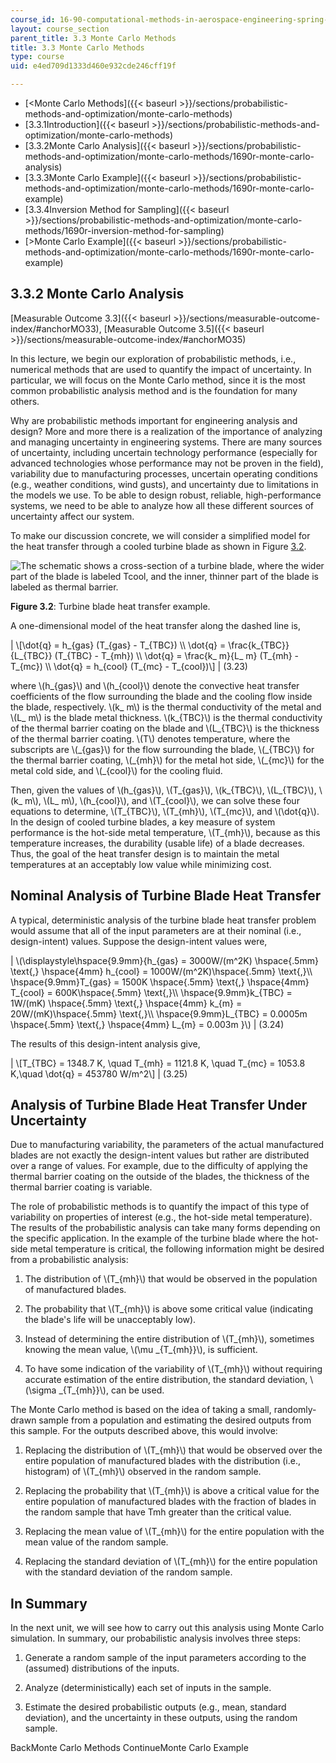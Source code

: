 ```yaml
---
course_id: 16-90-computational-methods-in-aerospace-engineering-spring-2014
layout: course_section
parent_title: 3.3 Monte Carlo Methods
title: 3.3 Monte Carlo Methods
type: course
uid: e4ed709d1333d460e932cde246cff19f

---
```


*   [<Monte Carlo Methods]({{< baseurl >}}/sections/probabilistic-methods-and-optimization/monte-carlo-methods)
*   [3.3.1Introduction]({{< baseurl >}}/sections/probabilistic-methods-and-optimization/monte-carlo-methods)
*   [3.3.2Monte Carlo Analysis]({{< baseurl >}}/sections/probabilistic-methods-and-optimization/monte-carlo-methods/1690r-monte-carlo-analysis)
*   [3.3.3Monte Carlo Example]({{< baseurl >}}/sections/probabilistic-methods-and-optimization/monte-carlo-methods/1690r-monte-carlo-example)
*   [3.3.4Inversion Method for Sampling]({{< baseurl >}}/sections/probabilistic-methods-and-optimization/monte-carlo-methods/1690r-inversion-method-for-sampling)
*   [\>Monte Carlo Example]({{< baseurl >}}/sections/probabilistic-methods-and-optimization/monte-carlo-methods/1690r-monte-carlo-example)

3.3.2 Monte Carlo Analysis
--------------------------

[Measurable Outcome 3.3]({{< baseurl >}}/sections/measurable-outcome-index/#anchorMO33), [Measurable Outcome 3.5]({{< baseurl >}}/sections/measurable-outcome-index/#anchorMO35)

In this lecture, we begin our exploration of probabilistic methods, i.e., numerical methods that are used to quantify the impact of uncertainty. In particular, we will focus on the Monte Carlo method, since it is the most common probabilistic analysis method and is the foundation for many others.

Why are probabilistic methods important for engineering analysis and design? More and more there is a realization of the importance of analyzing and managing uncertainty in engineering systems. There are many sources of uncertainty, including uncertain technology performance (especially for advanced technologies whose performance may not be proven in the field), variability due to manufacturing processes, uncertain operating conditions (e.g., weather conditions, wind gusts), and uncertainty due to limitations in the models we use. To be able to design robust, reliable, high-performance systems, we need to be able to analyze how all these different sources of uncertainty affect our system.

To make our discussion concrete, we will consider a simplified model for the heat transfer through a cooled turbine blade as shown in Figure [3.2](/coursemedia/16-90-computational-methods-in-aerospace-engineering-spring-2014/77e998ea9c47ce8294c8a0ce4566c023_turb_blade2.png).

![The schematic shows a cross-section of a turbine blade, where the wider part of the blade is labeled Tcool, and the inner, thinner part of the blade is labeled as thermal barrier.](/coursemedia/16-90-computational-methods-in-aerospace-engineering-spring-2014/77e998ea9c47ce8294c8a0ce4566c023_turb_blade2.png)

**Figure 3.2**: Turbine blade heat transfer example.

A one-dimensional model of the heat transfer along the dashed line is,

| \\\[\\dot{q} = h\_{gas} (T\_{gas} - T\_{TBC}) \\\\ \\dot{q} = \\frac{k\_{TBC}}{L\_{TBC}} (T\_{TBC} - T\_{mh}) \\\\ \\dot{q} = \\frac{k\_ m}{L\_ m} (T\_{mh} - T\_{mc}) \\\\ \\dot{q} = h\_{cool} (T\_{mc} - T\_{cool})\\\] | (3.23) 

where \\(h\_{gas}\\) and \\(h\_{cool}\\) denote the convective heat transfer coefficients of the flow surrounding the blade and the cooling flow inside the blade, respectively. \\(k\_ m\\) is the thermal conductivity of the metal and \\(L\_ m\\) is the blade metal thickness. \\(k\_{TBC}\\) is the thermal conductivity of the thermal barrier coating on the blade and \\(L\_{TBC}\\) is the thickness of the thermal barrier coating. \\(T\\) denotes temperature, where the subscripts are \\(\_{gas}\\) for the flow surrounding the blade, \\(\_{TBC}\\) for the thermal barrier coating, \\(\_{mh}\\) for the metal hot side, \\(\_{mc}\\) for the metal cold side, and \\(\_{cool}\\) for the cooling fluid.

Then, given the values of \\(h\_{gas}\\), \\(T\_{gas}\\), \\(k\_{TBC}\\), \\(L\_{TBC}\\), \\(k\_ m\\), \\(L\_ m\\), \\(h\_{cool}\\), and \\(T\_{cool}\\), we can solve these four equations to determine, \\(T\_{TBC}\\), \\(T\_{mh}\\), \\(T\_{mc}\\), and \\(\\dot{q}\\). In the design of cooled turbine blades, a key measure of system performance is the hot-side metal temperature, \\(T\_{mh}\\), because as this temperature increases, the durability (usable life) of a blade decreases. Thus, the goal of the heat transfer design is to maintain the metal temperatures at an acceptably low value while minimizing cost.

Nominal Analysis of Turbine Blade Heat Transfer
-----------------------------------------------

A typical, deterministic analysis of the turbine blade heat transfer problem would assume that all of the input parameters are at their nominal (i.e., design-intent) values. Suppose the design-intent values were,

| \\(\\displaystyle\\hspace{9.9mm}{h\_{gas} = 3000W/(m^2K) \\hspace{.5mm} \\text{,} \\hspace{4mm} h\_{cool} = 1000W/(m^2K)\\hspace{.5mm} \\text{,}\\\\ \\hspace{9.9mm}T\_{gas} = 1500K \\hspace{.5mm} \\text{,} \\hspace{4mm} T\_{cool} = 600K\\hspace{.5mm} \\text{,}\\\\ \\hspace{9.9mm}k\_{TBC} = 1W/(mK) \\hspace{.5mm} \\text{,} \\hspace{4mm} k\_{m} = 20W/(mK)\\hspace{.5mm} \\text{,}\\\\ \\hspace{9.9mm}L\_{TBC} = 0.0005m \\hspace{.5mm} \\text{,} \\hspace{4mm} L\_{m} = 0.003m }\\) | (3.24) 

The results of this design-intent analysis give,

| \\\[T\_{TBC} = 1348.7 K, \\quad T\_{mh} = 1121.8 K, \\quad T\_{mc} = 1053.8 K,\\quad \\dot{q} = 453780 W/m^2\\\] | (3.25) 

Analysis of Turbine Blade Heat Transfer Under Uncertainty
---------------------------------------------------------

Due to manufacturing variability, the parameters of the actual manufactured blades are not exactly the design-intent values but rather are distributed over a range of values. For example, due to the difficulty of applying the thermal barrier coating on the outside of the blades, the thickness of the thermal barrier coating is variable.

The role of probabilistic methods is to quantify the impact of this type of variability on properties of interest (e.g., the hot-side metal temperature). The results of the probabilistic analysis can take many forms depending on the specific application. In the example of the turbine blade where the hot-side metal temperature is critical, the following information might be desired from a probabilistic analysis:

1.  The distribution of \\(T\_{mh}\\) that would be observed in the population of manufactured blades.
    
2.  The probability that \\(T\_{mh}\\) is above some critical value (indicating the blade's life will be unacceptably low).
    
3.  Instead of determining the entire distribution of \\(T\_{mh}\\), sometimes knowing the mean value, \\(\\mu \_{T\_{mh}}\\), is sufficient.
    
4.  To have some indication of the variability of \\(T\_{mh}\\) without requiring accurate estimation of the entire distribution, the standard deviation, \\(\\sigma \_{T\_{mh}}\\), can be used.
    

The Monte Carlo method is based on the idea of taking a small, randomly-drawn sample from a population and estimating the desired outputs from this sample. For the outputs described above, this would involve:

1.  Replacing the distribution of \\(T\_{mh}\\) that would be observed over the entire population of manufactured blades with the distribution (i.e., histogram) of \\(T\_{mh}\\) observed in the random sample.
    
2.  Replacing the probability that \\(T\_{mh}\\) is above a critical value for the entire population of manufactured blades with the fraction of blades in the random sample that have Tmh greater than the critical value.
    
3.  Replacing the mean value of \\(T\_{mh}\\) for the entire population with the mean value of the random sample.
    
4.  Replacing the standard deviation of \\(T\_{mh}\\) for the entire population with the standard deviation of the random sample.
    

In Summary
----------

In the next unit, we will see how to carry out this analysis using Monte Carlo simulation. In summary, our probabilistic analysis involves three steps:

1.  Generate a random sample of the input parameters according to the (assumed) distributions of the inputs.
    
2.  Analyze (deterministically) each set of inputs in the sample.
    
3.  Estimate the desired probabilistic outputs (e.g., mean, standard deviation), and the uncertainty in these outputs, using the random sample.
    

BackMonte Carlo Methods ContinueMonte Carlo Example